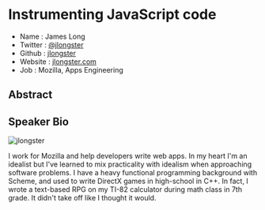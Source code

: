# Instrumenting JavaScript code

* Name      : James Long
* Twitter   : [@jlongster](http://twitter.com/jlongster)
* Github    : [jlongster](http://github.com/jlongster)
* Website   : [jlongster.com](http://jlongster.com)
* Job       : Mozilla, Apps Engineering

## Abstract



## Speaker Bio

![jlongster](https://raw.github.com/cascadiajs/2013.cascadiajs.com/master/images/jlongster.png)

I work for Mozilla and help developers write web apps. In my heart I'm
an idealist but I've learned to mix practicality with idealism when
approaching software problems. I have a heavy functional programming
background with Scheme, and used to write DirectX games in high-school
in C++. In fact, I wrote a text-based RPG on my TI-82 calculator
during math class in 7th grade. It didn't take off like I thought it
would.
